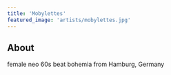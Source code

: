 ```yaml
---
title: 'Mobylettes'
featured_image: 'artists/mobylettes.jpg'
---
```


## About

female neo 60s beat bohemia from Hamburg, Germany
